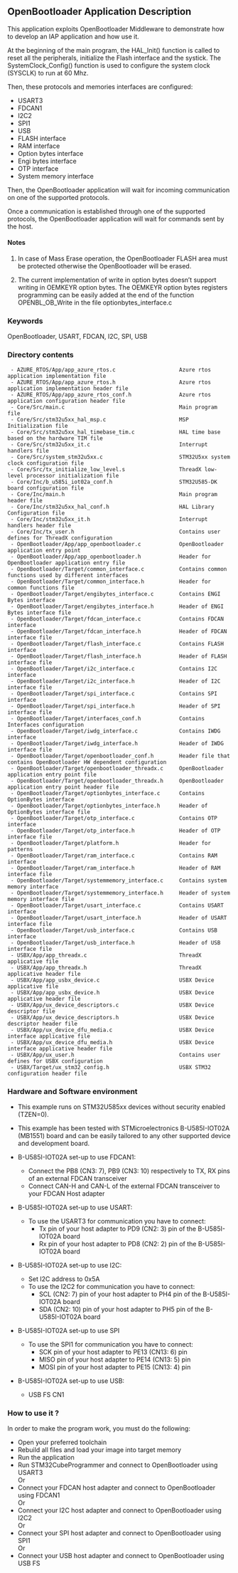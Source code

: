 ## <b>OpenBootloader Application Description</b>

This application exploits OpenBootloader Middleware to demonstrate how to develop an IAP application
and how use it.

At the beginning of the main program, the HAL_Init() function is called to reset
all the peripherals, initialize the Flash interface and the systick.
The SystemClock_Config() function is used to configure the system clock (SYSCLK)
to run at 60 Mhz.

Then, these protocols and memories interfaces are configured:

  - USART3
  - FDCAN1
  - I2C2
  - SPI1
  - USB
  - FLASH interface
  - RAM interface
  - Option bytes interface
  - Engi bytes interface
  - OTP interface
  - System memory interface

Then, the OpenBootloader application will wait for incoming communication on one of the supported protocols.

Once a communication is established through one of the supported protocols,
the OpenBootloader application will wait for commands sent by the host.

#### <b>Notes</b>

 1. In case of Mass Erase operation, the OpenBootloader FLASH area must be protected otherwise the OpenBootloader
    will be erased.

 2. The current implementation of write in option bytes doesn’t support writing in OEMKEYR option bytes.
    The OEMKEYR option bytes registers programming can be easily added at the end of the function OPENBL_OB_Write in the file optionbytes_interface.c

### <b>Keywords</b>

OpenBootloader, USART, FDCAN, I2C, SPI, USB

### <b>Directory contents</b>

     - AZURE_RTOS/App/app_azure_rtos.c                    Azure rtos application implementation file
     - AZURE_RTOS/App/app_azure_rtos.h                    Azure rtos application implementation header file
     - AZURE_RTOS/App/app_azure_rtos_conf.h               Azure rtos application configuration header file
     - Core/Src/main.c                                    Main program file
     - Core/Src/stm32u5xx_hal_msp.c                       MSP Initialization file
     - Core/Src/stm32u5xx_hal_timebase_tim.c              HAL time base based on the hardware TIM file
     - Core/Src/stm32u5xx_it.c                            Interrupt handlers file
     - Core/Src/system_stm32u5xx.c                        STM32U5xx system clock configuration file
     - Core/Src/tx_initialize_low_level.s                 ThreadX low-level processor initialization file
     - Core/Inc/b_u585i_iot02a_conf.h                     STM32U585-DK board configuration file
     - Core/Inc/main.h                                    Main program header file
     - Core/Inc/stm32u5xx_hal_conf.h                      HAL Library Configuration file
     - Core/Inc/stm32u5xx_it.h                            Interrupt handlers header file
     - Core/Inc/tx_user.h                                 Contains user defines for ThreadX configuration
     - OpenBootloader/App/app_openbootloader.c            OpenBootloader application entry point
     - OpenBootloader/App/app_openbootloader.h            Header for OpenBootloader application entry file
     - OpenBootloader/Target/common_interface.c           Contains common functions used by different interfaces
     - OpenBootloader/Target/common_interface.h           Header for common functions file
     - OpenBootloader/Target/engibytes_interface.c        Contains ENGI Bytes interface
     - OpenBootloader/Target/engibytes_interface.h        Header of ENGI Bytes interface file
     - OpenBootloader/Target/fdcan_interface.c            Contains FDCAN interface
     - OpenBootloader/Target/fdcan_interface.h            Header of FDCAN interface file
     - OpenBootloader/Target/flash_interface.c            Contains FLASH interface
     - OpenBootloader/Target/flash_interface.h            Header of FLASH interface file
     - OpenBootloader/Target/i2c_interface.c              Contains I2C interface
     - OpenBootloader/Target/i2c_interface.h              Header of I2C interface file
     - OpenBootloader/Target/spi_interface.c              Contains SPI interface
     - OpenBootloader/Target/spi_interface.h              Header of SPI interface file
     - OpenBootloader/Target/interfaces_conf.h            Contains Interfaces configuration
     - OpenBootloader/Target/iwdg_interface.c             Contains IWDG interface
     - OpenBootloader/Target/iwdg_interface.h             Header of IWDG interface file
     - OpenBootloader/Target/openbootloader_conf.h        Header file that contains OpenBootloader HW dependent configuration
     - OpenBootloader/Target/openbootloader_threadx.c     OpenBootloader application entry point file
     - OpenBootloader/Target/openbootloader_threadx.h     OpenBootloader application entry point header file
     - OpenBootloader/Target/optionbytes_interface.c      Contains OptionBytes interface
     - OpenBootloader/Target/optionbytes_interface.h      Header of OptionBytes interface file
     - OpenBootloader/Target/otp_interface.c              Contains OTP interface
     - OpenBootloader/Target/otp_interface.h              Header of OTP interface file
     - OpenBootloader/Target/platform.h	                  Header for patterns
     - OpenBootloader/Target/ram_interface.c              Contains RAM interface
     - OpenBootloader/Target/ram_interface.h              Header of RAM interface file
     - OpenBootloader/Target/systemmemory_interface.c     Contains system memory interface
     - OpenBootloader/Target/systemmemory_interface.h     Header of system memory interface file
     - OpenBootloader/Target/usart_interface.c            Contains USART interface
     - OpenBootloader/Target/usart_interface.h            Header of USART interface file
     - OpenBootloader/Target/usb_interface.c              Contains USB interface
     - OpenBootloader/Target/usb_interface.h              Header of USB interface file
     - USBX/App/app_threadx.c                             ThreadX applicative file
     - USBX/App/app_threadx.h                             ThreadX applicative header file
     - USBX/App/app_usbx_device.c                         USBX Device applicative file
     - USBX/App/app_usbx_device.h                         USBX Device applicative header file
     - USBX/App/ux_device_descriptors.c                   USBX Device descriptor file
     - USBX/App/ux_device_descriptors.h                   USBX Device descriptor header file
     - USBX/App/ux_device_dfu_media.c                     USBX Device interface applicative file
     - USBX/App/ux_device_dfu_media.h                     USBX Device interface applicative header file
     - USBX/App/ux_user.h                                 Contains user defines for USBX configuration
     - USBX/Target/ux_stm32_config.h                      USBX STM32 configuration header file

### <b>Hardware and Software environment</b>

  - This example runs on STM32U585xx devices without security enabled (TZEN=0).

  - This example has been tested with STMicroelectronics B-U585I-IOT02A (MB1551)
    board and can be easily tailored to any other supported device
    and development board.

  - B-U585I-IOT02A set-up to use FDCAN1:
    - Connect the PB8 (CN3: 7), PB9 (CN3: 10) respectively to TX, RX pins of an external FDCAN transceiver 
    - Connect CAN-H and CAN-L of the external FDCAN transceiver to your FDCAN Host adapter

  - B-U585I-IOT02A set-up to use USART:
    - To use the USART3 for communication you have to connect:
      - Tx pin of your host adapter to PD9 (CN2: 3) pin of the B-U585I-IOT02A board
      - Rx pin of your host adapter to PD8 (CN2: 2) pin of the B-U585I-IOT02A board

  - B-U585I-IOT02A set-up to use I2C:
    - Set I2C address to 0x5A
    - To use the I2C2 for communication you have to connect:
      - SCL (CN2: 7) pin of your host adapter to PH4 pin of the B-U585I-IOT02A board
      - SDA (CN2: 10) pin of your host adapter to PH5 pin of the B-U585I-IOT02A board

  - B-U585I-IOT02A set-up to use SPI
      - To use the SPI1 for communication you have to connect:
        - SCK pin of your host adapter to PE13 (CN13: 6) pin
        - MISO pin of your host adapter to PE14 (CN13: 5) pin
        - MOSI pin of your host adapter to PE15 (CN13: 4) pin

  - B-U585I-IOT02A set-up to use USB:
    - USB FS CN1

### <b>How to use it ?</b>

In order to make the program work, you must do the following:

  - Open your preferred toolchain
  - Rebuild all files and load your image into target memory
  - Run the application
  - Run STM32CubeProgrammer and connect to OpenBootloader using USART3</br>
    Or
  - Connect your FDCAN host adapter and connect to OpenBootloader using FDCAN1</br>
    Or
  - Connect your I2C host adapter and connect to OpenBootloader using I2C2</br>
    Or
  - Connect your SPI host adapter and connect to OpenBootloader using SPI1</br>
    Or
  - Connect your USB host adapter and connect to OpenBootloader using USB FS</br>
